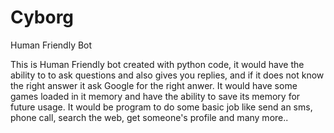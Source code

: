 # Cyborg
Human Friendly Bot

This is Human Friendly bot created with python code, it would have the ability to to ask questions and also gives you replies, 
and if it does not know the right answer it ask Google for the right anwer. It would have some games loaded in it memory
and have the ability to save its memory for future usage. It would be program to do some basic job like send an sms, phone call, 
search the web, get someone's profile and many more..
